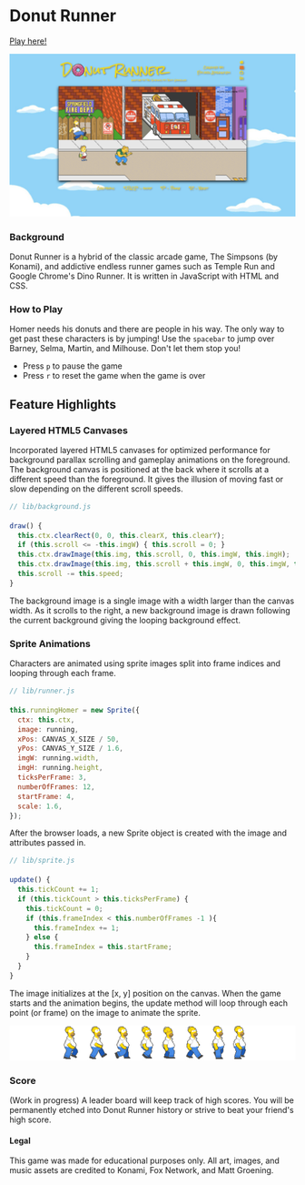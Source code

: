 # Donut Runner

[Play here!](http://game.edcarladraincem.com)

![screenshot](/assets/images/screen.png)

### Background

Donut Runner is a hybrid of the classic arcade game, The Simpsons (by Konami), and addictive endless runner games such as Temple Run and Google Chrome's Dino Runner. It is written in JavaScript with HTML and CSS.

### How to Play

Homer needs his donuts and there are people in his way. The only way to get past these characters is by jumping! Use the `spacebar` to jump over Barney, Selma, Martin, and Milhouse. Don't let them stop you!

- Press `p` to pause the game
- Press `r` to reset the game when the game is over

## Feature Highlights

### Layered HTML5 Canvases

Incorporated layered HTML5 canvases for optimized performance for background parallax scrolling and gameplay animations on the foreground. The background canvas is positioned at the back where it scrolls at a different speed than the foreground. It gives the illusion of moving fast or slow depending on the different scroll speeds.

```javascript
// lib/background.js

draw() {
  this.ctx.clearRect(0, 0, this.clearX, this.clearY);
  if (this.scroll <= -this.imgW) { this.scroll = 0; }
  this.ctx.drawImage(this.img, this.scroll, 0, this.imgW, this.imgH);
  this.ctx.drawImage(this.img, this.scroll + this.imgW, 0, this.imgW, this.imgH);
  this.scroll -= this.speed;
}
```
The background image is a single image with a width larger than the canvas width. As it scrolls to the right, a new background image is drawn following the current background giving the looping background effect.


### Sprite Animations

Characters are animated using sprite images split into frame indices and looping through each frame.

```javascript
// lib/runner.js

this.runningHomer = new Sprite({
  ctx: this.ctx,
  image: running,
  xPos: CANVAS_X_SIZE / 50,
  yPos: CANVAS_Y_SIZE / 1.6,
  imgW: running.width,
  imgH: running.height,
  ticksPerFrame: 3,
  numberOfFrames: 12,
  startFrame: 4,
  scale: 1.6,
});
```

After the browser loads, a new Sprite object is created with the image and attributes passed in.

```javascript
// lib/sprite.js

update() {
  this.tickCount += 1;
  if (this.tickCount > this.ticksPerFrame) {
    this.tickCount = 0;
    if (this.frameIndex < this.numberOfFrames -1 ){
      this.frameIndex += 1;
    } else {
      this.frameIndex = this.startFrame;
    }
  }
}
```

The image initializes at the [x, y] position on the canvas. When the game starts and the animation begins, the update method will loop through each point (or frame) on the image to animate the sprite.

![homer](assets/images/running-homer.png)

### Score

(Work in progress) A leader board will keep track of high scores. You will be permanently etched into Donut Runner history or strive to beat your friend's high score.

#### Legal

This game was made for educational purposes only. All art, images, and music assets are credited to Konami, Fox Network, and Matt Groening.
